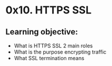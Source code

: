 # 0x10. HTTPS SSL

## Learning objective:

* What is HTTPS SSL 2 main roles
* What is the purpose encrypting traffic
* What SSL termination means
